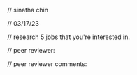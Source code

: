 // sinatha chin

// 03/17/23

// research 5 jobs that you're interested in.

// peer reviewer:

// peer reviewer comments:
